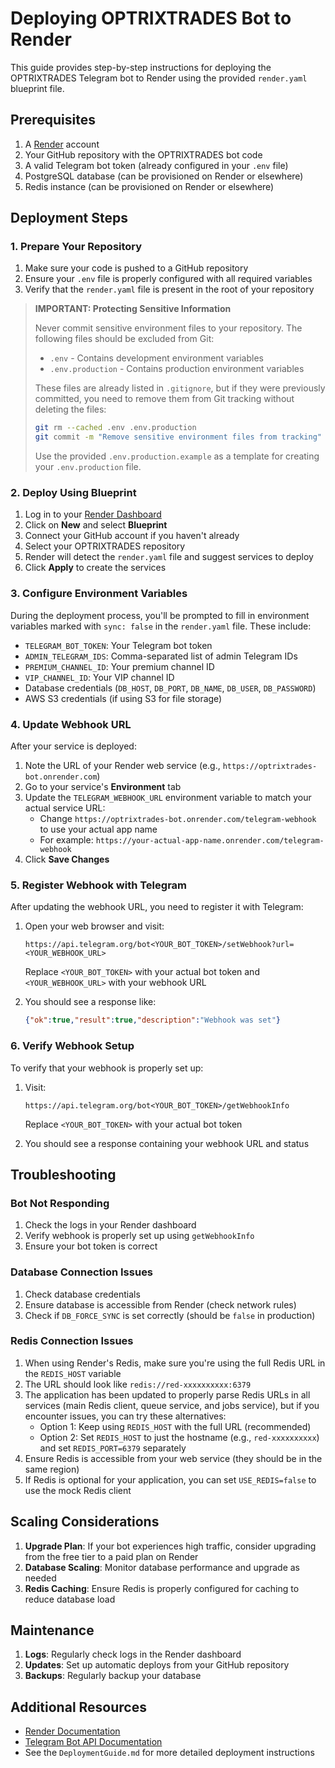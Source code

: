 # Deploying OPTRIXTRADES Bot to Render

This guide provides step-by-step instructions for deploying the OPTRIXTRADES Telegram bot to Render using the provided `render.yaml` blueprint file.

## Prerequisites

1. A [Render](https://render.com/) account
2. Your GitHub repository with the OPTRIXTRADES bot code
3. A valid Telegram bot token (already configured in your `.env` file)
4. PostgreSQL database (can be provisioned on Render or elsewhere)
5. Redis instance (can be provisioned on Render or elsewhere)

## Deployment Steps

### 1. Prepare Your Repository

1. Make sure your code is pushed to a GitHub repository
2. Ensure your `.env` file is properly configured with all required variables
3. Verify that the `render.yaml` file is present in the root of your repository

> **IMPORTANT: Protecting Sensitive Information**
> 
> Never commit sensitive environment files to your repository. The following files should be excluded from Git:
> - `.env` - Contains development environment variables
> - `.env.production` - Contains production environment variables
> 
> These files are already listed in `.gitignore`, but if they were previously committed, you need to remove them from Git tracking without deleting the files:
> ```bash
> git rm --cached .env .env.production
> git commit -m "Remove sensitive environment files from tracking"
> ```
> 
> Use the provided `.env.production.example` as a template for creating your `.env.production` file.

### 2. Deploy Using Blueprint

1. Log in to your [Render Dashboard](https://dashboard.render.com/)
2. Click on **New** and select **Blueprint**
3. Connect your GitHub account if you haven't already
4. Select your OPTRIXTRADES repository
5. Render will detect the `render.yaml` file and suggest services to deploy
6. Click **Apply** to create the services

### 3. Configure Environment Variables

During the deployment process, you'll be prompted to fill in environment variables marked with `sync: false` in the `render.yaml` file. These include:

- `TELEGRAM_BOT_TOKEN`: Your Telegram bot token
- `ADMIN_TELEGRAM_IDS`: Comma-separated list of admin Telegram IDs
- `PREMIUM_CHANNEL_ID`: Your premium channel ID
- `VIP_CHANNEL_ID`: Your VIP channel ID
- Database credentials (`DB_HOST`, `DB_PORT`, `DB_NAME`, `DB_USER`, `DB_PASSWORD`)
- AWS S3 credentials (if using S3 for file storage)

### 4. Update Webhook URL

After your service is deployed:

1. Note the URL of your Render web service (e.g., `https://optrixtrades-bot.onrender.com`)
2. Go to your service's **Environment** tab
3. Update the `TELEGRAM_WEBHOOK_URL` environment variable to match your actual service URL:
   - Change `https://optrixtrades-bot.onrender.com/telegram-webhook` to use your actual app name
   - For example: `https://your-actual-app-name.onrender.com/telegram-webhook`
4. Click **Save Changes**

### 5. Register Webhook with Telegram

After updating the webhook URL, you need to register it with Telegram:

1. Open your web browser and visit:
   ```
   https://api.telegram.org/bot<YOUR_BOT_TOKEN>/setWebhook?url=<YOUR_WEBHOOK_URL>
   ```
   Replace `<YOUR_BOT_TOKEN>` with your actual bot token and `<YOUR_WEBHOOK_URL>` with your webhook URL

2. You should see a response like:
   ```json
   {"ok":true,"result":true,"description":"Webhook was set"}
   ```

### 6. Verify Webhook Setup

To verify that your webhook is properly set up:

1. Visit:
   ```
   https://api.telegram.org/bot<YOUR_BOT_TOKEN>/getWebhookInfo
   ```
   Replace `<YOUR_BOT_TOKEN>` with your actual bot token

2. You should see a response containing your webhook URL and status

## Troubleshooting

### Bot Not Responding

1. Check the logs in your Render dashboard
2. Verify webhook is properly set up using `getWebhookInfo`
3. Ensure your bot token is correct

### Database Connection Issues

1. Check database credentials
2. Ensure database is accessible from Render (check network rules)
3. Check if `DB_FORCE_SYNC` is set correctly (should be `false` in production)

### Redis Connection Issues

1. When using Render's Redis, make sure you're using the full Redis URL in the `REDIS_HOST` variable
2. The URL should look like `redis://red-xxxxxxxxxx:6379`
3. The application has been updated to properly parse Redis URLs in all services (main Redis client, queue service, and jobs service), but if you encounter issues, you can try these alternatives:
   - Option 1: Keep using `REDIS_HOST` with the full URL (recommended)
   - Option 2: Set `REDIS_HOST` to just the hostname (e.g., `red-xxxxxxxxxx`) and set `REDIS_PORT=6379` separately
4. Ensure Redis is accessible from your web service (they should be in the same region)
5. If Redis is optional for your application, you can set `USE_REDIS=false` to use the mock Redis client

## Scaling Considerations

1. **Upgrade Plan**: If your bot experiences high traffic, consider upgrading from the free tier to a paid plan on Render
2. **Database Scaling**: Monitor database performance and upgrade as needed
3. **Redis Caching**: Ensure Redis is properly configured for caching to reduce database load

## Maintenance

1. **Logs**: Regularly check logs in the Render dashboard
2. **Updates**: Set up automatic deploys from your GitHub repository
3. **Backups**: Regularly backup your database

## Additional Resources

- [Render Documentation](https://render.com/docs)
- [Telegram Bot API Documentation](https://core.telegram.org/bots/api)
- See the `DeploymentGuide.md` for more detailed deployment instructions